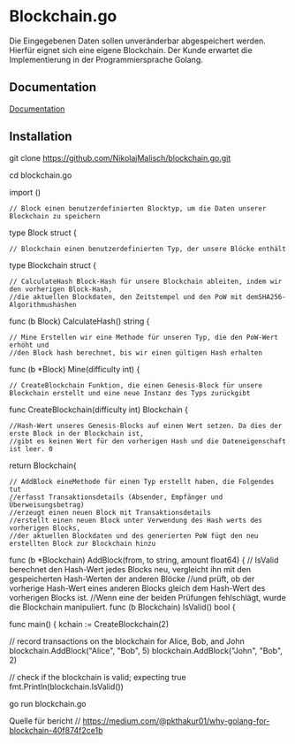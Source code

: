 
# Blockchain.go

 Die Eingegebenen Daten sollen unveränderbar abgespeichert werden. Hierfür eignet sich eine eigene Blockchain. Der Kunde erwartet die Implementierung in der Programmiersprache Golang.

## Documentation

[Documentation](https://github.com/NikolajMalisch/blockchain.go.git)

## Installation

git clone https://github.com/NikolajMalisch/blockchain.go.git 

cd blockchain.go

import ()

    // Block einen benutzerdefinierten Blocktyp, um die Daten unserer Blockchain zu speichern
type Block struct {

    // Blockchain einen benutzerdefinierten Typ, der unsere Blöcke enthält
type Blockchain struct {

    // CalculateHash Block-Hash für unsere Blockchain ableiten, indem wir den vorherigen Block-Hash,
    //die aktuellen Blockdaten, den Zeitstempel und den PoW mit demSHA256-Algorithmushashen
func (b Block) CalculateHash() string {

    // Mine Erstellen wir eine Methode für unseren Typ, die den PoW-Wert erhöht und
    //den Block hash berechnet, bis wir einen gültigen Hash erhalten
func (b *Block) Mine(difficulty int) {

    // CreateBlockchain Funktion, die einen Genesis-Block für unsere Blockchain erstellt und eine neue Instanz des Typs zurückgibt
func CreateBlockchain(difficulty int) Blockchain {

    //Hash-Wert unseres Genesis-Blocks auf einen Wert setzen. Da dies der erste Block in der Blockchain ist,
    //gibt es keinen Wert für den vorherigen Hash und die Dateneigenschaft ist leer. 0
return Blockchain{

    // AddBlock eineMethode für einen Typ erstellt haben, die Folgendes tut
    //erfasst Transaktionsdetails (Absender, Empfänger und Überweisungsbetrag)
    //erzeugt einen neuen Block mit Transaktionsdetails
    //erstellt einen neuen Block unter Verwendung des Hash werts des vorherigen Blocks,
    //der aktuellen Blockdaten und des generierten PoW fügt den neu erstellten Block zur Blockchain hinzu
func (b *Blockchain) AddBlock(from, to string, amount float64) {
    // IsValid berechnet den Hash-Wert jedes Blocks neu, vergleicht ihn mit den gespeicherten Hash-Werten der anderen Blöcke
    //und prüft, ob der vorherige Hash-Wert eines anderen Blocks gleich dem Hash-Wert des vorherigen Blocks ist.
    //Wenn eine der beiden Prüfungen fehlschlägt, wurde die Blockchain manipuliert.
func (b Blockchain) IsValid() bool {

func main() {
kchain := CreateBlockchain(2)

// record transactions on the blockchain for Alice, Bob, and John
blockchain.AddBlock("Alice", "Bob", 5)
blockchain.AddBlock("John", "Bob", 2)

// check if the blockchain is valid; expecting true
fmt.Println(blockchain.IsValid())

go run blockchain.go


Quelle für bericht // https://medium.com/@pkthakur01/why-golang-for-blockchain-40f874f2ce1b